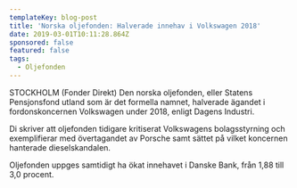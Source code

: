 ```yaml
---
templateKey: blog-post
title: 'Norska oljefonden: Halverade innehav i Volkswagen 2018'
date: 2019-03-01T10:11:28.864Z
sponsored: false
featured: false
tags:
  - Oljefonden
---
```

STOCKHOLM (Fonder Direkt) Den norska oljefonden, eller Statens Pensjonsfond utland som är det formella namnet, halverade ägandet i fordonskoncernen Volkswagen under 2018, enligt Dagens Industri.



Di skriver att oljefonden tidigare kritiserat Volkswagens bolagsstyrning och exemplifierar med övertagandet av Porsche samt sättet på vilket koncernen hanterade dieselskandalen.



Oljefonden uppges samtidigt ha ökat innehavet i Danske Bank, från 1,88 till 3,0 procent.
